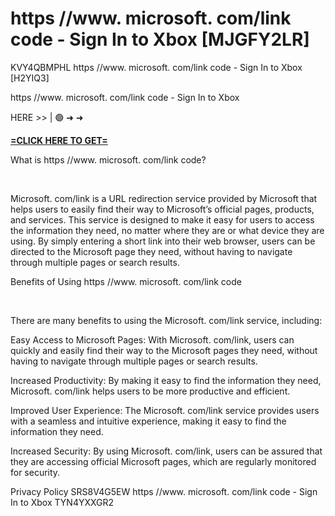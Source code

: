 # https //www. microsoft. com/link code - Sign In to Xbox [MJGFY2LR]

KVY4QBMPHL https //www. microsoft. com/link code - Sign In to Xbox [H2YIQ3] 

https //www. microsoft. com/link code - Sign In to Xbox 

HERE >> | 🟢 ➜ ➜ 

**[=CLICK HERE TO GET=](https://www.google.com/url?q=https%3A%2F%2Fappbitly.com%2FDHFqQ)**

What is https //www. microsoft. com/link code?

​

Microsoft. com/link is a URL redirection service provided by Microsoft that helps users to easily find their way to Microsoft’s official pages, products, and services. This service is designed to make it easy for users to access the information they need, no matter where they are or what device they are using. By simply entering a short link into their web browser, users can be directed to the Microsoft page they need, without having to navigate through multiple pages or search results. 

Benefits of Using https //www. microsoft. com/link code

​

There are many benefits to using the Microsoft. com/link service, including:

Easy Access to Microsoft Pages: With Microsoft. com/link, users can quickly and easily find their way to the Microsoft pages they need, without having to navigate through multiple pages or search results. 

Increased Productivity: By making it easy to find the information they need, Microsoft. com/link helps users to be more productive and efficient. 

Improved User Experience: The Microsoft. com/link service provides users with a seamless and intuitive experience, making it easy to find the information they need. 

Increased Security: By using Microsoft. com/link, users can be assured that they are accessing official Microsoft pages, which are regularly monitored for security. 

Privacy Policy SRS8V4G5EW https //www. microsoft. com/link code - Sign In to Xbox TYN4YXXGR2

